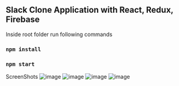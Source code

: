 Slack Clone Application with React, Redux, Firebase
--------------------------------
Inside root folder run following commands  
### `npm install`
### `npm start`  


ScreenShots 
![image](https://user-images.githubusercontent.com/32177766/109288654-37859300-7836-11eb-9cf8-9784910a5105.png)
![image](https://user-images.githubusercontent.com/32177766/109288676-3eaca100-7836-11eb-9a0b-aba1d51a2034.png)
![image](https://user-images.githubusercontent.com/32177766/109288709-48ce9f80-7836-11eb-87c3-d067bcbb353f.png)
![image](https://user-images.githubusercontent.com/32177766/109288753-584de880-7836-11eb-90da-ff816d341500.png)
